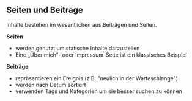 ## Seiten und Beiträge

Inhalte bestehen im wesentlichen aus Beiträgen und Seiten.

**Seiten**
  * werden genutzt um statische Inhalte darzustellen
  * Eine „Über mich“- oder Impressum-Seite ist ein klassisches Beispiel

**Beiträge**
  * repräsentieren ein Ereignis (z.B. "neulich in der Warteschlange")
  * werden nach Datum sortiert
  * verwenden Tags und Kategorien um sie besser suchen zu können
